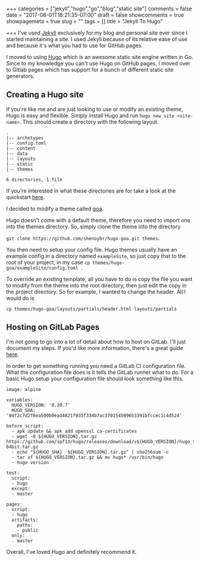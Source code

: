 +++
categories = ["jekyll","hugo","go","blog","static site"]
comments = false
date = "2017-06-01T18:21:35-07:00"
draft = false
showcomments = true
showpagemeta = true
slug = ""
tags = []
title = "Jekyll To Hugo"

+++
I've used [Jekyll](https://jekyllrb.com/) exclusively for my blog and personal site ever since I started maintaining a site. I used Jekyll because of its relative ease of use and because it's what you had to use for GitHub pages. 

I moved to using [Hugo](https://gohugo.io/) which is an awesome static site engine written in Go. Since to my knowledge you can't use Hugo on GitHub pages, I moved over to Gitlab pages which has support for a bunch of different static site generators.

## Creating a Hugo site
If you're like me and are just looking to use or modify an existing theme, Hugo is easy and flexible. Simply install Hugo and run ```hugo new site <site-name>```. This should create a directory with the following layout.
```
.
|-- archetypes
|-- config.toml
|-- content
|-- data
|-- layouts
|-- static
|-- themes

6 directories, 1 file
```

If you're interested in what these directories are for take a look at the quickstart [here](https://gohugo.io/overview/quickstart/).

I decided to modify a theme called [goa](https://github.com/shenoybr/hugo-goa).

Hugo doesn't come with a default theme, therefore you need to import one into the themes directory. So, simply clone the theme into the directory 

```git clone https://github.com/shenoybr/hugo-goa.git themes```.

You then need to setup your config file. Hugo themes usually have an example config in a directory named ```exampleSite```, so just copy that to the root of your project, in my case ```cp themes/hugo-goa/exampleSite/config.toml .```

To override an existing template, all you have to do is copy the file you want to modify from the theme into the root directory, then just edit the copy in the project directory. So for example, I wanted to change the header. All I would do is 

```cp themes/hugo-goa/layouts/partials/header.html layouts/partials```


## Hosting on GitLab Pages
I'm not going to go into a lot of detail about how to host on GitLab. I'll just document my steps. If you'd like more information, there's a great guide [here](https://about.gitlab.com/2016/04/07/gitlab-pages-setup/).

In order to get something running you need a GitLab CI configuration file. What the configuration file does is it tells the GitLab runner what to do. For a basic Hugo setup your configuration file should look something like this.

```
image: alpine

variables:
  HUGO_VERSION: '0.20.7'
  HUGO_SHA: '04f2c7d2f6ea500b0ead4821f035f334b7ac370154509653391bfccec1c4d524'

before_script:
  - apk update && apk add openssl ca-certificates
  - wget -O ${HUGO_VERSION}.tar.gz https://github.com/spf13/hugo/releases/download/v${HUGO_VERSION}/hugo_${HUGO_VERSION}_Linux-64bit.tar.gz
  - echo "${HUGO_SHA}  ${HUGO_VERSION}.tar.gz" | sha256sum -c
  - tar xf ${HUGO_VERSION}.tar.gz && mv hugo* /usr/bin/hugo
  - hugo version

test:
  script:
  - hugo
  except:
  - master

pages:
  script:
  - hugo
  artifacts:
    paths:
    - public
  only:
  - master
``` 

Overall, I've loved Hugo and definitely recommend it.
